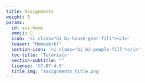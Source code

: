 ```yaml
---
title: Assignments
weight: 5
params: 
  id: ass-home
  emoji: 📝
  icon: '<i class="bi bi-house-gear-fill"></i>'
  teaser: "Homework!"
  section-icon: '<i class="bi bi-people-fill"></i>'
  toc-title: 'Tutorials'
  section-subtitle: ""
  license: 'CC-BY-4.0'
  title_img: 'assignments_title.png'
---
```

